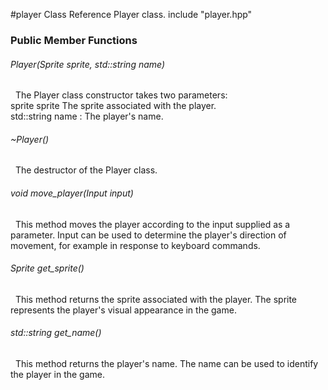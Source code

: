 #player Class Reference
Player class.
include "player.hpp"

### Public Member Functions
###### Player(Sprite sprite, std::string name)
&nbsp; The Player class constructor takes two parameters:<br>
sprite sprite The sprite associated with the player.<br>
std::string name : The player's name.
###### ~Player()
&nbsp; The destructor of the Player class.
###### void move_player(Input input)
&nbsp; This method moves the player according to the input supplied as a parameter. Input can be used to determine the player's direction of movement, for example in response to keyboard commands.
###### Sprite get_sprite()
&nbsp; This method returns the sprite associated with the player. The sprite represents the player's visual appearance in the game.
###### std::string get_name()
&nbsp; This method returns the player's name. The name can be used to identify the player in the game.